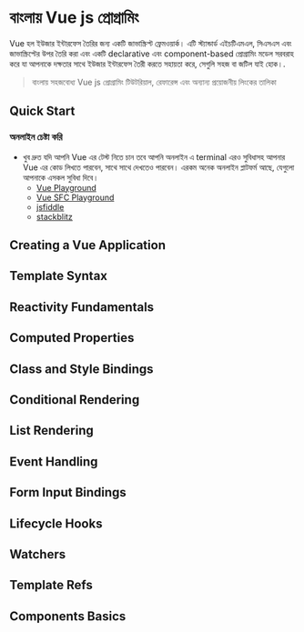 # বাংলায় Vue js প্রোগ্রামিং

Vue হল ইউজার ইন্টারফেস তৈরির জন্য একটি জাভাস্ক্রিপ্ট ফ্রেমওয়ার্ক। এটি স্ট্যান্ডার্ড এইচটিএমএল, সিএসএস এবং জাভাস্ক্রিপ্টের উপর তৈরি করা এবং একটি declarative এবং component-based প্রোগ্রামিং মডেল সরবরাহ করে যা আপনাকে দক্ষতার সাথে ইউজার ইন্টারফেস তৈরী করতে সহায়তা করে, সেগুলি সহজ বা জটিল যাই হোক।.

> বাংলায় সহজবোধ্য Vue js প্রোগ্রামিং টিউটরিয়াল, রেফারেন্স এবং অন্যান্য প্রয়োজনীয় লিংকের তালিকা

## Quick Start
### অনলাইন চেষ্টা করি
- খুব দ্রুত যদি আপনি Vue এর টেস্ট নিতে চান তবে আপনি অনলাইন এ terminal এরও সুবিধাসহ আপনার Vue এর কোড লিখতে পারবেন, সাথে সাথে দেখতেও পারবেন। এরকম অনেক অনলাইন প্লাটফর্ম আছে, যেগুলো আপনাকে এসকল সুবিধা দিবে।
	- [Vue Playground](https://playcode.io/vue)
	- [Vue SFC Playground](https://playcode.io/vue)
	- [jsfiddle](https://playcode.io/vue)
	- [stackblitz](https://playcode.io/vue)
## Creating a Vue Application
## Template Syntax
## Reactivity Fundamentals
## Computed Properties
## Class and Style Bindings
## Conditional Rendering
## List Rendering
## Event Handling
## Form Input Bindings
## Lifecycle Hooks
## Watchers
## Template Refs
## Components Basics